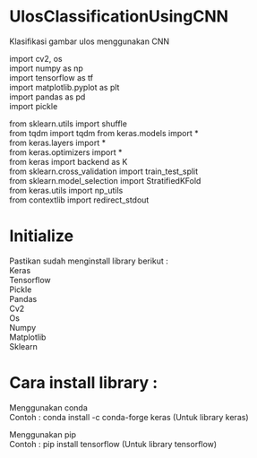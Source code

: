 # UlosClassificationUsingCNN
Klasifikasi gambar ulos menggunakan CNN  

import cv2, os  
import numpy as np  
import tensorflow as tf   
import matplotlib.pyplot as plt  
import pandas as pd  
import pickle 

from sklearn.utils import shuffle  
from tqdm import tqdm 
from keras.models import *  
from keras.layers import *  
from keras.optimizers import *  
from keras import backend as K  
from sklearn.cross_validation import train_test_split  
from sklearn.model_selection import StratifiedKFold  
from keras.utils import np_utils  
from contextlib import redirect_stdout  

# Initialize  
Pastikan sudah menginstall library berikut :  
  Keras  
  Tensorflow  
  Pickle  
  Pandas  
  Cv2    
  Os   
  Numpy  
  Matplotlib  
  Sklearn  
  
# Cara install library :  
  Menggunakan conda   
    Contoh : conda install -c conda-forge keras   (Untuk library keras)  
    
  Menggunakan pip  
    Contoh : pip install tensorflow   (Untuk library tensorflow)  
